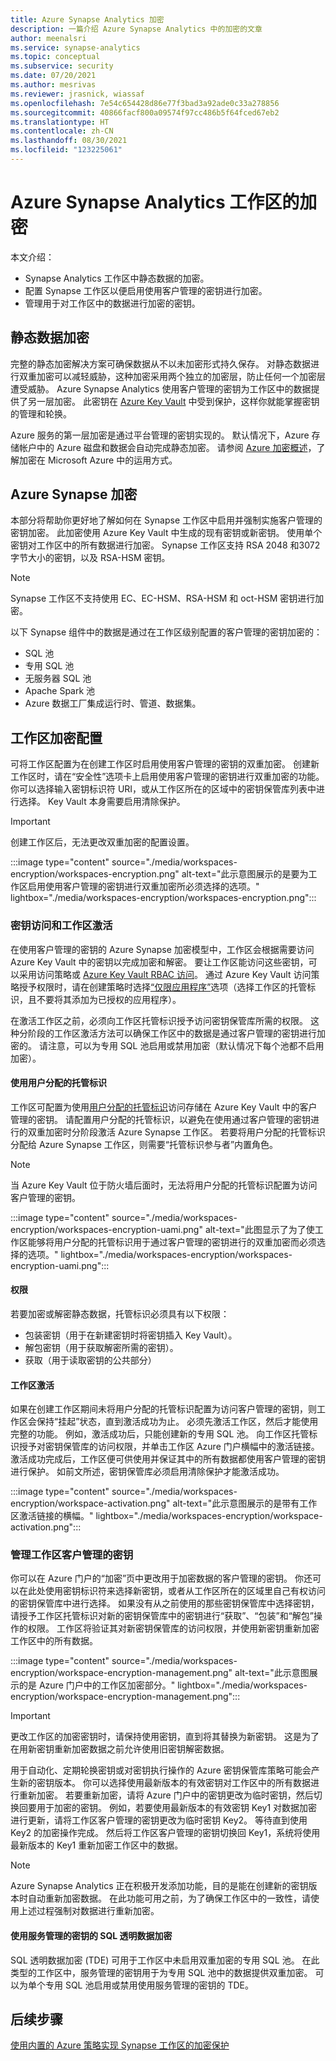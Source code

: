 ```yaml
---
title: Azure Synapse Analytics 加密
description: 一篇介绍 Azure Synapse Analytics 中的加密的文章
author: meenalsri
ms.service: synapse-analytics
ms.topic: conceptual
ms.subservice: security
ms.date: 07/20/2021
ms.author: mesrivas
ms.reviewer: jrasnick, wiassaf
ms.openlocfilehash: 7e54c654428d86e77f3bad3a92ade0c33a278856
ms.sourcegitcommit: 40866facf800a09574f97cc486b5f64fced67eb2
ms.translationtype: HT
ms.contentlocale: zh-CN
ms.lasthandoff: 08/30/2021
ms.locfileid: "123225061"
---
```

# <a name="encryption-for-azure-synapse-analytics-workspaces"></a>Azure Synapse Analytics 工作区的加密

本文介绍：
* Synapse Analytics 工作区中静态数据的加密。
* 配置 Synapse 工作区以便启用使用客户管理的密钥进行加密。
* 管理用于对工作区中的数据进行加密的密钥。

## <a name="encryption-of-data-at-rest"></a>静态数据加密

完整的静态加密解决方案可确保数据从不以未加密形式持久保存。 对静态数据进行双重加密可以减轻威胁，这种加密采用两个独立的加密层，防止任何一个加密层遭受威胁。 Azure Synapse Analytics 使用客户管理的密钥为工作区中的数据提供了另一层加密。 此密钥在 [Azure Key Vault](../../key-vault/general/overview.md) 中受到保护，这样你就能掌握密钥的管理和轮换。

Azure 服务的第一层加密是通过平台管理的密钥实现的。 默认情况下，Azure 存储帐户中的 Azure 磁盘和数据会自动完成静态加密。 请参阅 [Azure 加密概述](../../security/fundamentals/encryption-overview.md)，了解加密在 Microsoft Azure 中的运用方式。

## <a name="azure-synapse-encryption"></a>Azure Synapse 加密

本部分将帮助你更好地了解如何在 Synapse 工作区中启用并强制实施客户管理的密钥加密。 此加密使用 Azure Key Vault 中生成的现有密钥或新密钥。 使用单个密钥对工作区中的所有数据进行加密。 Synapse 工作区支持 RSA 2048 和3072 字节大小的密钥，以及 RSA-HSM 密钥。

> [!NOTE]
> Synapse 工作区不支持使用 EC、EC-HSM、RSA-HSM 和 oct-HSM 密钥进行加密。 

以下 Synapse 组件中的数据是通过在工作区级别配置的客户管理的密钥加密的：
* SQL 池
 * 专用 SQL 池
 * 无服务器 SQL 池
* Apache Spark 池
* Azure 数据工厂集成运行时、管道、数据集。

## <a name="workspace-encryption-configuration"></a>工作区加密配置

可将工作区配置为在创建工作区时启用使用客户管理的密钥的双重加密。 创建新工作区时，请在“安全性”选项卡上启用使用客户管理的密钥进行双重加密的功能。 你可以选择输入密钥标识符 URI，或从工作区所在的区域中的密钥保管库列表中进行选择。 Key Vault 本身需要启用清除保护。

> [!IMPORTANT]
> 创建工作区后，无法更改双重加密的配置设置。

:::image type="content" source="./media/workspaces-encryption/workspaces-encryption.png" alt-text="此示意图展示的是要为工作区启用使用客户管理的密钥进行双重加密所必须选择的选项。" lightbox="./media/workspaces-encryption/workspaces-encryption.png":::

### <a name="key-access-and-workspace-activation"></a>密钥访问和工作区激活

在使用客户管理的密钥的 Azure Synapse 加密模型中，工作区会根据需要访问 Azure Key Vault 中的密钥以完成加密和解密。 要让工作区能访问这些密钥，可以采用访问策略或 [Azure Key Vault RBAC 访问](../../key-vault/general/rbac-guide.md)。 通过 Azure Key Vault 访问策略授予权限时，请在创建策略时选择[“仅限应用程序”](../../key-vault/general/security-features.md#key-vault-authentication-options)选项（选择工作区的托管标识，且不要将其添加为已授权的应用程序）。

 在激活工作区之前，必须向工作区托管标识授予访问密钥保管库所需的权限。 这种分阶段的工作区激活方法可以确保工作区中的数据是通过客户管理的密钥进行加密的。 请注意，可以为专用 SQL 池启用或禁用加密（默认情况下每个池都不启用加密）。

#### <a name="using-a-user-assigned-managed-identity"></a>使用用户分配的托管标识
工作区可配置为使用[用户分配的托管标识](../../active-directory/managed-identities-azure-resources/overview.md)访问存储在 Azure Key Vault 中的客户管理的密钥。 请配置用户分配的托管标识，以避免在使用通过客户管理的密钥进行的双重加密时分阶段激活 Azure Synapse 工作区。 若要将用户分配的托管标识分配给 Azure Synapse 工作区，则需要“托管标识参与者”内置角色。
> [!NOTE]
> 当 Azure Key Vault 位于防火墙后面时，无法将用户分配的托管标识配置为访问客户管理的密钥。

:::image type="content" source="./media/workspaces-encryption/workspaces-encryption-uami.png" alt-text="此图显示了为了使工作区能够将用户分配的托管标识用于通过客户管理的密钥进行的双重加密而必须选择的选项。" lightbox="./media/workspaces-encryption/workspaces-encryption-uami.png":::


#### <a name="permissions"></a>权限

若要加密或解密静态数据，托管标识必须具有以下权限：
* 包装密钥（用于在新建密钥时将密钥插入 Key Vault）。
* 解包密钥（用于获取解密所需的密钥）。
* 获取（用于读取密钥的公共部分）

#### <a name="workspace-activation"></a>工作区激活

如果在创建工作区期间未将用户分配的托管标识配置为访问客户管理的密钥，则工作区会保持“挂起”状态，直到激活成功为止。 必须先激活工作区，然后才能使用完整的功能。 例如，激活成功后，只能创建新的专用 SQL 池。 向工作区托管标识授予对密钥保管库的访问权限，并单击工作区 Azure 门户横幅中的激活链接。 激活成功完成后，工作区便可供使用并保证其中的所有数据都使用客户管理的密钥进行保护。 如前文所述，密钥保管库必须启用清除保护才能激活成功。

:::image type="content" source="./media/workspaces-encryption/workspace-activation.png" alt-text="此示意图展示的是带有工作区激活链接的横幅。" lightbox="./media/workspaces-encryption/workspace-activation.png":::


### <a name="manage-the-workspace-customer-managed-key"></a>管理工作区客户管理的密钥 

你可以在 Azure 门户的“加密”页中更改用于加密数据的客户管理的密钥。 你还可以在此处使用密钥标识符来选择新密钥，或者从工作区所在的区域里自己有权访问的密钥保管库中进行选择。 如果没有从之前使用的那些密钥保管库中选择密钥，请授予工作区托管标识对新的密钥保管库中的密钥进行“获取”、“包装”和“解包”操作的权限。 工作区将验证其对新密钥保管库的访问权限，并使用新密钥重新加密工作区中的所有数据。

:::image type="content" source="./media/workspaces-encryption/workspace-encryption-management.png" alt-text="此示意图展示的是 Azure 门户中的工作区加密部分。" lightbox="./media/workspaces-encryption/workspace-encryption-management.png":::

>[!IMPORTANT]
>更改工作区的加密密钥时，请保持使用密钥，直到将其替换为新密钥。 这是为了在用新密钥重新加密数据之前允许使用旧密钥解密数据。

用于自动化、定期轮换密钥或对密钥执行操作的 Azure 密钥保管库策略可能会产生新的密钥版本。 你可以选择使用最新版本的有效密钥对工作区中的所有数据进行重新加密。 若要重新加密，请将 Azure 门户中的密钥更改为临时密钥，然后切换回要用于加密的密钥。 例如，若要使用最新版本的有效密钥 Key1 对数据加密进行更新，请将工作区客户管理的密钥更改为临时密钥 Key2。 等待直到使用 Key2 的加密操作完成。 然后将工作区客户管理的密钥切换回 Key1，系统将使用最新版本的 Key1 重新加密工作区中的数据。

> [!NOTE]
> Azure Synapse Analytics 正在积极开发添加功能，目的是能在创建新的密钥版本时自动重新加密数据。 在此功能可用之前，为了确保工作区中的一致性，请使用上述过程强制对数据进行重新加密。

#### <a name="sql-transparent-data-encryption-with-service-managed-keys"></a>使用服务管理的密钥的 SQL 透明数据加密

SQL 透明数据加密 (TDE) 可用于工作区中未启用双重加密的专用 SQL 池。 在此类型的工作区中，服务管理的密钥用于为专用 SQL 池中的数据提供双重加密。 可以为单个专用 SQL 池启用或禁用使用服务管理的密钥的 TDE。

## <a name="next-steps"></a>后续步骤

[使用内置的 Azure 策略实现 Synapse 工作区的加密保护](../policy-reference.md)

